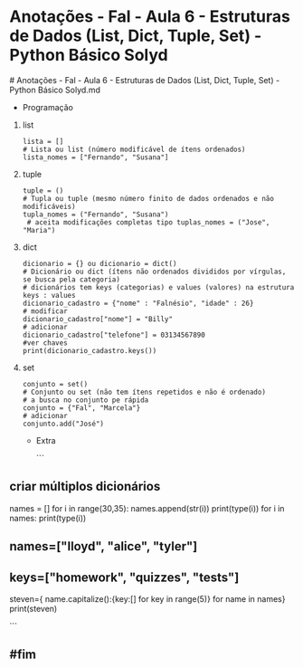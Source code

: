 # Anotações - Fal - Aula 6 - Estruturas de Dados \(List, Dict, Tuple, Set\) - Python Básico Solyd

\# Anotações - Fal - Aula 6 - Estruturas de Dados \(List, Dict, Tuple, Set\) - Python Básico Solyd.md

* Programação

1. list

   ```text
   lista = []
   # Lista ou list (número modificável de ítens ordenados)
   lista_nomes = ["Fernando", "Susana"]
   ```

2. tuple

   ```text
   tuple = ()
   # Tupla ou tuple (mesmo número finito de dados ordenados e não modificáveis)
   tupla_nomes = ("Fernando", "Susana")
    # aceita modificações completas tipo tuplas_nomes = ("Jose", "Maria")
   ```

3. dict

   ```text
   dicionario = {} ou dicionario = dict()
   # Dicionário ou dict (ítens não ordenados divididos por vírgulas, se busca pela categoria)
   # dicionários tem keys (categorias) e values (valores) na estrutura keys : values
   dicionario_cadastro = {"nome" : "Falnésio", "idade" : 26}
   # modificar
   dicionario_cadastro["nome"] = "Billy"
   # adicionar
   dicionario_cadastro["telefone"] = 03134567890
   #ver chaves
   print(dicionario_cadastro.keys())
   ```

4. set

   ```text
   conjunto = set()
   # Conjunto ou set (não tem ítens repetidos e não é ordenado)
   # a busca no conjunto pe rápida
   conjunto = {"Fal", "Marcela"}
   # adicionar
   conjunto.add("José")
   ```

   * Extra

     \`\`\`

## criar múltiplos dicionários

names = \[\] for i in range\(30,35\): names.append\(str\(i\)\) print\(type\(i\)\) for i in names: print\(type\(i\)\)

## names=\["lloyd", "alice", "tyler"\]

## keys=\["homework", "quizzes", "tests"\]

steven={ name.capitalize\(\):{key:\[\] for key in range\(5\)} for name in names} print\(steven\)

\`\`\`

## \#fim

